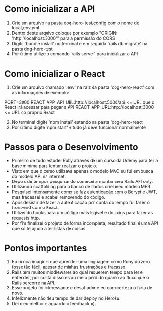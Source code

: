 # Como inicializar a API

1. Crie um arquivo na pasta dog-hero-test/config com o nome de local_env.yml
2. Dentro deste arquivo coloque por exemplo "ORIGIN: 'http://localhost:3000'" para a permissão do CORS
3. Digite 'bundle install' no terminal e em seguida 'rails db:migrate' na pasta dog-hero-test
4. Por último utilize o comando 'rails server' para inicializar a API

# Como inicializar o React

1. Crie um arquivo chamado '.env' na raiz da pasta 'dog-hero-react' com as informações de exemplo:

PORT=3000
REACT_APP_API_URL:http://localhost:5000/api  <= URL que o React irá acessar para pegar a API
REACT_APP_URL:http://localhost:3000 <= URL do próprio React

2. No terminal digite 'npm install' estando na pasta 'dog-hero-react
3. Por último digite 'npm start' e tudo já deve funcionar normalmente

# Passos para o Desenvolvimento

- Primeiro de tudo estudei Ruby através de um curso da Udemy para ter a base miníma para tentar realizar o projeto.
- Visto em que o curso utilizava apenas o modelo MVC eu fui em busca do modelo API na internet.
- Depois de tempos pesquisando comecei a montar meu Rails API only.
- Utilizando scaffolding para o banco de dados criei meu modelo MER.
- Pesquisei intensamente como se faz autenticação com o Bcrypt e JWT, mas fracassei e acabei removendo do código.
- Após desistir de fazer a autenticação por conta do tempo fui fazer o front-end com o React.
- Utilizei do hooks para um código mais legível e do axios para fazer as requests http.
- Por fim finalizei o projeto de forma incompleta, resultado final é uma API que só te ajuda a ter listas de coisas.

# Pontos importantes

1. Eu nunca imaginei que aprender uma linguagem como Ruby do zero fosse tão fácil, apesar de minhas frustrações e fracasso.
2. Rails tem muitos middlewares ao qual requerem tempo para ler e entender, por conta disso estou meio perdido quanto ao fluxo que o Rails percorre na API.
3. Esse projeto foi interessante e desafiador e eu com certeza o faria de novo.
4. Infelizmente não deu tempo de dar deploy no Heroku.
5. Dei meu melhor e aguardo o feedback =).
